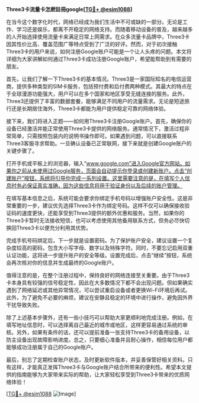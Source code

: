 **Three3卡流量卡怎麽註冊google[[TG💪+ @esim1088](https://t.me/s/esim1088)]**

在当今这个数字化时代，网络已经成为我们生活中不可或缺的一部分。无论是工作、学习还是娱乐，都离不开稳定的网络支持。而随着移动设备的普及，越来越多的人开始选择使用流量卡来满足日常上网需求。在众多流量卡品牌中，Three3卡因其性价比高、覆盖范围广等特点受到了广泛的好评。然而，对于初次接触Three3卡的用户来说，如何注册Google账户可能是一个让人头疼的问题。本文将详细为大家讲解如何通过Three3卡成功注册Google账户，希望能帮助到有需要的朋友。

首先，让我们了解一下Three3卡的基本情况。Three3是一家国际知名的电信运营商，提供多种类型的SIM卡服务，包括预付费和后付费两种模式。其最大的特点在于全球漫游功能强大，用户可以在多个国家和地区享受无缝连接的服务。此外，Three3还提供了丰富的数据套餐，能够满足不同用户的流量需求。无论是短途旅行还是长期居住海外，Three3卡都能为用户提供稳定可靠的网络体验。

接下来，我们将进入正题——如何用Three3卡注册Google账户。首先，确保你的设备已经激活并能正常使用Three3卡提供的网络服务。通常情况下，激活过程非常简单，只需按照包装内的说明书操作即可。如果遇到问题，可以直接联系Three3客服寻求帮助。一旦确认设备已正常联网，接下来就是创建Google账户的关键步骤了。

打开手机或平板上的浏览器，输入“www.google.com”进入Google官方网站。如果你之前从未使用过Google服务，页面会自动提示你登录或创建新账户。点击“创建账户”按钮，系统将引导你完成一系列设置。这里需要注意的是，在填写个人信息时务必保证真实准确，因为这些信息将用于验证身份以及后续的账户管理。

在填写基本信息之后，系统可能会要求你绑定手机号码以增强账户安全性。这是非常重要的一步，建议优先选择Three3卡作为绑定号码。这样不仅可以确保接收验证码的速度更快，还能享受到Three3提供的额外优惠和服务。当然，如果你的Three3卡暂时无法接收短信，也可以考虑使用其他备用联系方式，但务必尽快切换回Three3卡以便充分利用其优势。

完成手机号码绑定后，下一步就是设置密码。为了保护账户安全，建议设置一个复杂度较高的密码，包含大小写字母、数字以及特殊字符。同时，不要忘记启用双重认证功能，这将进一步提升账户的安全等级。设置完成后，点击“继续”按钮，系统会再次核对你的信息并生成最终的Google账户。

值得注意的是，在整个注册过程中，保持良好的网络连接至关重要。由于Three3卡本身具有较强的信号稳定性，因此在大多数情况下都不会出现问题。但如果确实遇到了网络延迟或其他异常情况，可以尝试重启设备或者更换Wi-Fi环境后再试。此外，为了避免不必要的麻烦，建议在安静且稳定的环境中进行操作，避免因外界干扰导致失败。

除了上述基本步骤外，还有一些小技巧可以帮助大家更顺利地完成注册。例如，在填写地址信息时，可以选择离自己最近的城市或地区，这样更容易通过系统的审核。另外，如果有条件的话，还可以提前准备一张支持Three3卡的备用设备，以防主设备出现故障影响进度。总之，只要细心准备并且耐心操作，相信每位用户都能够成功注册属于自己的Google账户。

最后，别忘了定期检查账户状态，及时更新软件版本，并妥善保管好相关资料。只有这样，才能真正发挥Three3卡与Google账户结合所带来的便利性。希望本文提供的指南能够为大家带来实际的帮助，让大家轻松享受到Three3卡带来的优质网络体验！

[[TG💪+ @esim1088](https://t.me/s/esim1088) ![Image](https://i.postimg.cc/4NQfJmqS/Snipaste-2025-05-13-00-14-12.png)]